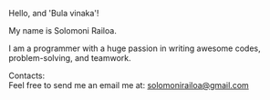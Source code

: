 Hello, and 'Bula vinaka'!

<!---
solomonirailoa/solomonirailoa is a ✨ special ✨ repository because its `README.md` (this file) appears on your GitHub profile.
You can click the Preview link to take a look at your changes.
--->

My name is Solomoni Railoa.<br />

I am a programmer with a huge passion in writing awesome codes, problem-solving, and teamwork.<br />

Contacts:<br />
Feel free to send me an email me at: solomonirailoa@gmail.com<br /><br />

